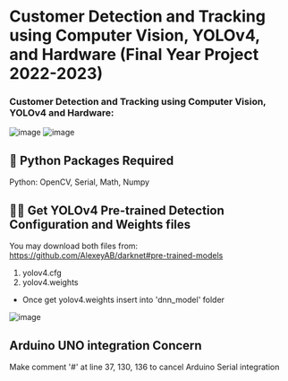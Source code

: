 # Customer Detection and Tracking using Computer Vision, YOLOv4, and Hardware (Final Year Project 2022-2023)

### Customer Detection and Tracking using Computer Vision, YOLOv4 and Hardware:
![image](https://user-images.githubusercontent.com/79583429/212265300-f44c0e82-4cd8-443e-9b83-93b6e66da850.png) 
![image](https://user-images.githubusercontent.com/79583429/212265148-a66a2dd9-31cf-48e8-8cea-bab5c40cac13.png)

## 🐍 Python Packages Required
Python: OpenCV, Serial, Math, Numpy

## 🧍✅ Get YOLOv4 Pre-trained Detection Configuration and Weights files
You may download both files from: https://github.com/AlexeyAB/darknet#pre-trained-models 
1. yolov4.cfg
2. yolov4.weights
- Once get yolov4.weights insert into 'dnn_model' folder

![image](https://user-images.githubusercontent.com/79583429/214852877-351b2610-9685-4a4e-bacf-2a4e12977295.png)

## Arduino UNO integration Concern
Make comment '#' at line 37, 130, 136 to cancel Arduino Serial integration




